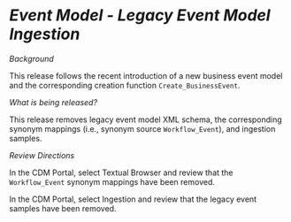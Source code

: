 # *Event Model - Legacy Event Model Ingestion*

_Background_

This release follows the recent introduction of a new business event model and the corresponding creation function `Create_BusinessEvent`.

_What is being released?_

This release removes legacy event model XML schema, the corresponding synonym mappings (i.e., synonym source `Workflow_Event`), and ingestion samples.

_Review Directions_

In the CDM Portal, select Textual Browser and review that the `Workflow_Event` synonym mappings have been removed.

In the CDM Portal, select Ingestion and review that the legacy event samples have been removed.
